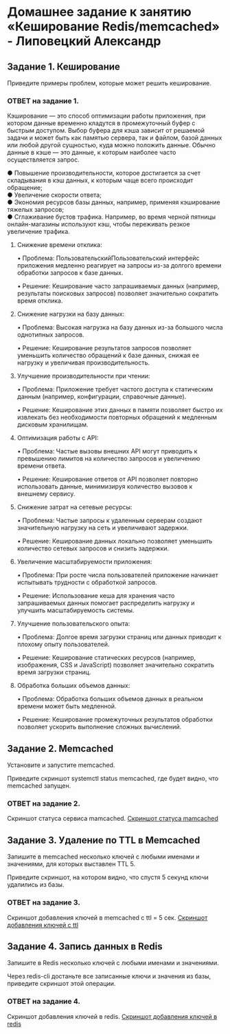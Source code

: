 # Домашнее задание к занятию «Кеширование Redis/memcached» - Липовецкий Александр

## Задание 1. Кеширование
Приведите примеры проблем, которые может решить кеширование.

### ОТВЕТ на задание 1.

Кэширование — это способ оптимизации работы приложения, при котором данные временно кладутся в промежуточный буфер с быстрым доступом. Выбор буфера для кэша зависит от решаемой задачи и может быть как памятью сервера, так и файлом, базой данных или любой другой сущностью, куда можно положить данные. Обычно данные в кэше — это данные, к которым наиболее часто осуществляется запрос.

● Повышение производительности, которое достигается за счет складывания в кэш данных, к которым чаще всего происходит обращение;  
● Увеличение скорости ответа;  
● Экономия ресурсов базы данных, например, применяя кэширование тяжелых запросов;  
● Сглаживание бустов трафика. Например, во время черной пятницы онлайн-магазины используют кэш, чтобы переживать резкое увеличение трафика.  

1. Снижение времени отклика:

   • Проблема: ПользовательскийПользовательский интерфейс приложения медленно реагирует на запросы из-за долгого времени обработки запросов к базе данных.

   • Решение: Кеширование часто запрашиваемых данных (например, результаты поисковых запросов) позволяет значительно сократить время отклика.

2. Снижение нагрузки на базу данных:

   • Проблема: Высокая нагрузка на базу данных из-за большого числа однотипных запросов.

   • Решение: Кеширование результатов запросов позволяет уменьшить количество обращений к базе данных, снижая ее нагрузку и увеличивая производительность.

3. Улучшение производительности при чтении:

   • Проблема: Приложение требует частого доступа к статическим данным (например, конфигурации, справочные данные).

   • Решение: Кеширование этих данных в памяти позволяет быстро их извлекать без необходимости повторных обращений к медленным дисковым хранилищам.

4. Оптимизация работы с API:

   • Проблема: Частые вызовы внешних API могут приводить к превышению лимитов на количество запросов и увеличению времени ответа.

   • Решение: Кеширование ответов от API позволяет повторно использовать данные, минимизируя количество вызовов к внешнему сервису.

5. Снижение затрат на сетевые ресурсы:

   • Проблема: Частые запросы к удаленным серверам создают значительную нагрузку на сеть и увеличивают задержки.

   • Решение: Кеширование данных локально позволяет уменьшить количество сетевых запросов и снизить задержки.

6. Увеличение масштабируемости приложения:

   • Проблема: При росте числа пользователей приложение начинает испытывать трудности с обработкой запросов.

   • Решение: Использование кеша для хранения часто запрашиваемых данных помогает распределить нагрузку и улучшить масштабируемость системы.

7. Улучшение пользовательского опыта:

   • Проблема: Долгое время загрузки страниц или данных приводит к плохому опыту пользователей.

   • Решение: Кеширование статических ресурсов (например, изображения, CSS и JavaScript) позволяет значительно сократить время загрузки страниц.

8. Обработка больших объемов данных:

   • Проблема: Обработка больших объемов данных в реальном времени может быть медленной.

   • Решение: Кеширование промежуточных результатов обработки позволяет ускорить выполнение сложных вычислений.

## Задание 2. Memcached
Установите и запустите memcached.

Приведите скриншот systemctl status memcached, где будет видно, что memcached запущен.

### ОТВЕТ на задание 2.

Скриншот статуса сервиса mamcached.
[Скриншот статуса mamcached](https://github.com/AleksandrLipovetskiy/sdb-hw-11/blob/main/11-02/stat_memcached.png)

## Задание 3. Удаление по TTL в Memcached
Запишите в memcached несколько ключей с любыми именами и значениями, для которых выставлен TTL 5.

Приведите скриншот, на котором видно, что спустя 5 секунд ключи удалились из базы.

### ОТВЕТ на задание 3.

Скриншот добавления ключей в memcached с ttl = 5 сек.
[Скриншот добавления ключей с ttl](https://github.com/AleksandrLipovetskiy/sdb-hw-11/blob/main/11-02/add_key_memcached.png)

## Задание 4. Запись данных в Redis
Запишите в Redis несколько ключей с любыми именами и значениями.

Через redis-cli достаньте все записанные ключи и значения из базы, приведите скриншот этой операции.

### ОТВЕТ на задание 4.

Скриншот добавления ключей в redis.
[Скриншот добавления ключей в redis](https://github.com/AleksandrLipovetskiy/sdb-hw-11/blob/main/11-02/add_key_redis.png)